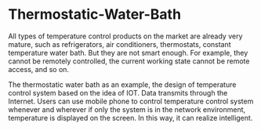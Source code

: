 # Thermostatic-Water-Bath

All types of temperature control products on the market are already very mature, such as refrigerators, air conditioners, thermostats, constant temperature water bath. But they are not smart enough. For example, they cannot be remotely controlled, the current working state cannot be remote access, and so on.

The thermostatic water bath as an example, the design of temperature control system based on the idea of IOT. Data transmits through the Internet. Users can use mobile phone to control temperature control system whenever and wherever if only the system is in the network environment, temperature is displayed on the screen. In this way, it can realize intelligent.


